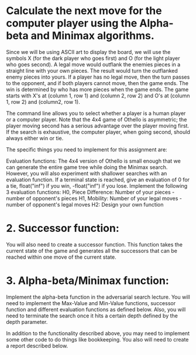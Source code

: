 # Calculate the next move for the computer player using the Alpha-beta and Minimax algorithms. 
Since we will be using ASCII art to display the board, we will use the symbols X (for the dark player who goes first) and O (for the light player who goes second). A legal move would outflank the enemies pieces in a straight line with your own pieces. The result would turn the outflanked enemy pieces into yours. If a player has no legal move, then the turn passes to the opponent, and if both players cannot move, then the game ends. The win is determined by who has more pieces when the game ends. The game starts with X's at (column 1, row 1) and (column 2, row 2) and O's at (column 1, row 2) and (column2, row 1).

The command line allows you to select whether a player is a human player or a computer player. Note that the 4x4 game of Othello is asymmetric; the player moving second has a serious advantage over the player moving first. If the search is exhaustive, the computer player, when going second, should always either win or tie.

The specific things you need to implement for this assignment are:

Evaluation functions: The 4x4 version of Othello is small enough that we can generate the entire game tree while doing the Minimax search. However, you will also experiment with shallower searches with an evaluation function. If a terminal state is reached, give an evaluation of 0 for a tie, float("inf") if you win, -float("inf") if you lose. Implement the following 3 evaluation functions:
H0, Piece Difference: Number of your pieces - number of opponent's pieces
H1, Mobility:  Number of your legal moves - number of opponent's legal moves
H2: Design your own function
# 2. Successor function: 
You will also need to create a successor function. This function takes the current state of the game and generates all the successors that can be reached within one move of the current state.

# 3. Alpha-beta/Minimax function: 
Implement the alpha-beta function in the adversarial search lecture. You will need to implement the Max-Value and Min-Value functions, successor function and different evaluation functions as defined below. Also, you will need to terminate the search once it hits a certain depth defined by the depth parameter.

In addition to the functionality described above, you may need to implement some other code to do things like bookkeeping. You also will need to create a report described below.
